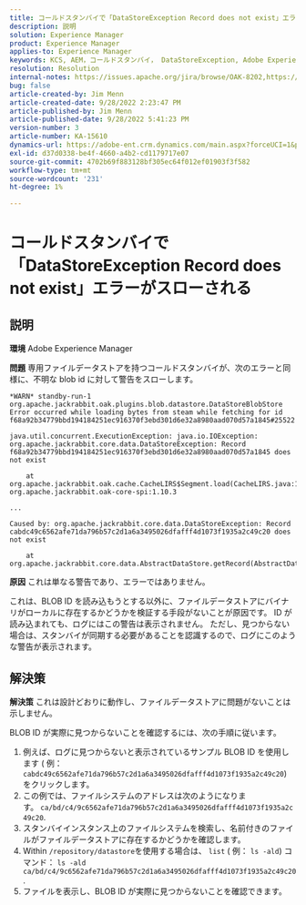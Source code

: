 ```yaml
---
title: コールドスタンバイで「DataStoreException Record does not exist」エラーがスローされる
description: 説明
solution: Experience Manager
product: Experience Manager
applies-to: Experience Manager
keywords: KCS, AEM，コールドスタンバイ， DataStoreException, Adobe Experience Manager，レコードが存在しない，エラー，警告，警告
resolution: Resolution
internal-notes: https://issues.apache.org/jira/browse/OAK-8202,https://jira.corp.adobe.com/browse/GRANITE-11668
bug: false
article-created-by: Jim Menn
article-created-date: 9/28/2022 2:23:47 PM
article-published-by: Jim Menn
article-published-date: 9/28/2022 5:41:23 PM
version-number: 3
article-number: KA-15610
dynamics-url: https://adobe-ent.crm.dynamics.com/main.aspx?forceUCI=1&pagetype=entityrecord&etn=knowledgearticle&id=5e521024-393f-ed11-9db1-0022480866ad
exl-id: d37d0338-be4f-4660-a4b2-cd1179717e07
source-git-commit: 4702b69f883128bf305ec64f012ef01903f3f582
workflow-type: tm+mt
source-wordcount: '231'
ht-degree: 1%

---
```


# コールドスタンバイで「DataStoreException Record does not exist」エラーがスローされる

## 説明


<b>環境</b>
Adobe Experience Manager

<b>問題</b>
専用ファイルデータストアを持つコールドスタンバイが、次のエラーと同様に、不明な blob id に対して警告をスローします。


```
*WARN* standby-run-1 org.apache.jackrabbit.oak.plugins.blob.datastore.DataStoreBlobStore Error occurred while loading bytes from steam while fetching for id f68a92b34779bbd194184251ec916370f3ebd301d6e32a8980aad070d57a1845#25522

java.util.concurrent.ExecutionException: java.io.IOException: org.apache.jackrabbit.core.data.DataStoreException: Record f68a92b34779bbd194184251ec916370f3ebd301d6e32a8980aad070d57a1845 does not exist

    at org.apache.jackrabbit.oak.cache.CacheLIRS$Segment.load(CacheLIRS.java:1017) org.apache.jackrabbit.oak-core-spi:1.10.3

...

Caused by: org.apache.jackrabbit.core.data.DataStoreException: Record cabdc49c6562afe71da796b57c2d1a6a3495026dfafff4d1073f1935a2c49c20 does not exist

    at org.apache.jackrabbit.core.data.AbstractDataStore.getRecord(AbstractDataStore.java:59)
```


<b>原因</b>
これは単なる警告であり、エラーではありません。

これは、BLOB ID を読み込もうとする以外に、ファイルデータストアにバイナリがローカルに存在するかどうかを検証する手段がないことが原因です。
ID が読み込まれても、ログにはこの警告は表示されません。
ただし、見つからない場合は、スタンバイが同期する必要があることを認識するので、ログにこのような警告が表示されます。


## 解決策


<b>解決策</b>
これは設計どおりに動作し、ファイルデータストアに問題がないことは示しません。

BLOB ID が実際に見つからないことを確認するには、次の手順に従います。

1. 例えば、ログに見つからないと表示されているサンプル BLOB ID を使用します ( 例： `cabdc49c6562afe71da796b57c2d1a6a3495026dfafff4d1073f1935a2c49c20`) をクリックします。
2. この例では、ファイルシステムのアドレスは次のようになります。 `ca/bd/c4/9c6562afe71da796b57c2d1a6a3495026dfafff4d1073f1935a2c49c20`.
3. スタンバイインスタンス上のファイルシステムを検索し、名前付きのファイルがファイルデータストアに存在するかどうかを確認します。
4. Within `/repository/datastore`を使用する場合は、 `list` ( 例： `ls -ald`) コマンド： `ls -ald ca/bd/c4/9c6562afe71da796b57c2d1a6a3495026dfafff4d1073f1935a2c49c20`.
5. ファイルを表示し、BLOB ID が実際に見つからないことを確認できます。
